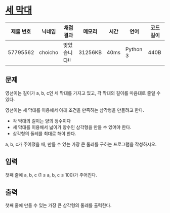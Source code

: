 #  [세 막대](https://www.acmicpc.net/problem/14215) 

| 제출 번호 | 닉네임 | 채점 결과 | 메모리 | 시간 | 언어 | 코드 길이 |
|---|---|---|---|---|---|---|
|57795562|choicho|맞았습니다!! |31256KB|40ms|Python 3|440B|

## 문제
<p>영선이는 길이가 a, b, c인 세 막대를 가지고 있고, 각 막대의 길이를 마음대로 줄일 수 있다.</p>

<p>영선이는 세 막대를 이용해서 아래 조건을 만족하는 삼각형을 만들려고 한다.</p>

<ul>
	<li>각 막대의 길이는 양의 정수이다</li>
	<li>세 막대를 이용해서 넓이가 양수인 삼각형을 만들 수 있어야 한다.</li>
	<li>삼각형의 둘레를 최대로 해야 한다.</li>
</ul>

<p>a, b, c가 주어졌을 때, 만들 수 있는 가장 큰 둘레를 구하는 프로그램을 작성하시오. </p>

## 입력
<p>첫째 줄에 a, b, c (1 ≤ a, b, c ≤ 100)가 주어진다.</p>

## 출력
<p>첫째 줄에 만들 수 있는 가장 큰 삼각형의 둘레를 출력한다.</p>

